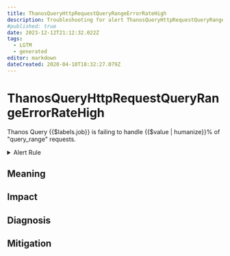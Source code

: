 ```yaml
---
title: ThanosQueryHttpRequestQueryRangeErrorRateHigh
description: Troubleshooting for alert ThanosQueryHttpRequestQueryRangeErrorRateHigh
#published: true
date: 2023-12-12T21:12:32.022Z
tags: 
  - LGTM
  - generated
editor: markdown
dateCreated: 2020-04-10T18:32:27.079Z
---
```


# ThanosQueryHttpRequestQueryRangeErrorRateHigh

Thanos Query {{$labels.job}} is failing to handle {{$value | humanize}}% of "query_range" requests.

<details>
  <summary>Alert Rule</summary>

{{% rule "thanos/thanos-query.yml" "ThanosQueryHttpRequestQueryRangeErrorRateHigh" %}}

{{% comment %}}

```yaml
alert: ThanosQueryHttpRequestQueryRangeErrorRateHigh
expr: (sum by (job) (rate(http_requests_total{code=~"5..", job=~".*thanos-query.*", handler="query_range"}[5m]))/  sum by (job) (rate(http_requests_total{job=~".*thanos-query.*", handler="query_range"}[5m]))) * 100 > 5
for: 5m
labels:
    severity: critical
annotations:
    summary: Thanos Query Http Request Query Range Error Rate High (instance {{ $labels.instance }})
    description: |-
        Thanos Query {{$labels.job}} is failing to handle {{$value | humanize}}% of "query_range" requests.
          VALUE = {{ $value }}
          LABELS = {{ $labels }}
    runbook: https://github.com/srerun/prometheus-alerts/blob/main/content/runbooks/thanos-query/ThanosQueryHttpRequestQueryRangeErrorRateHigh.md

```

{{% /comment %}}

</details>


## Meaning
[//]: # "Short paragraph that explains what the alert means"


## Impact
[//]: # "What could / will happen if the alert is not addressed"



## Diagnosis
[//]: # "Steps to take to identify the cause of the problem"



## Mitigation
[//]: # "The steps necessary to resolve the alert"
